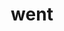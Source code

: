 ---
category: 4-letters
denotation: null
name: went
reference_link: https://www.etymonline.com/word/went
root_language: null
root_name: null
title: went
type: free
word_sums:
- respelling: went
  sum: 'Went + '
---